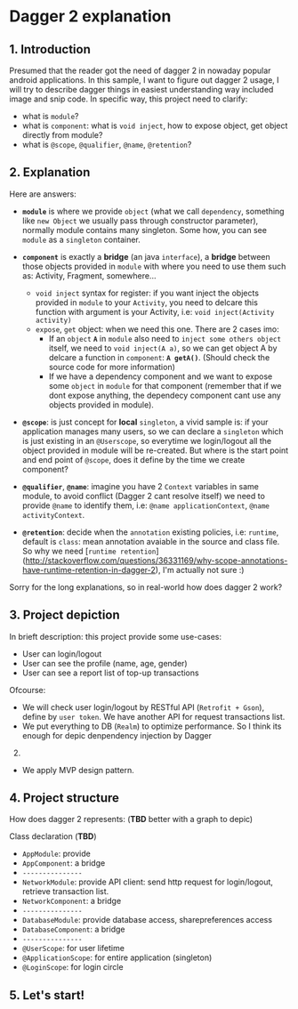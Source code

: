 # Dagger 2 explanation
## 1. Introduction
Presumed that the reader got the need of dagger 2 in nowaday popular android applications.
In this sample, I want to figure out dagger 2 usage, I will try to describe dagger things in easiest understanding way included image and snip code. In specific way, this project need to clarify:

- what is `module`?
- what is `component`: what is `void inject`, how to expose object, get object directly from module?
- what is `@scope`, `@qualifier`, `@name`, `@retention`?

## 2. Explanation
Here are answers:
- **`module`** is where we provide `object` (what we call `dependency`, something like `new Object` we usually pass through constructor parameter), normally module contains many singleton. Some how, you can see `module` as a `singleton` container.

- **`component`** is exactly a **bridge** (an java `interface`), a **bridge** between those objects provided in `module` with where you need to use them such as: Activity, Fragment, somewhere...
  + `void inject` syntax for register: if you want inject the objects provided in `module` to your `Activity`, you need to delcare this function with argument is your Activity, i.e: `void inject(Activity activity)`
  + `expose`, `get` object: when we need this one. There are 2 cases imo:
    + If an `object` **`A`** in `module` also need to `inject some others object` itself, we need to `void inject(A a)`, so we can get object A by delcare a function in `component`: **`A getA()`**. (Should check the source code for more information)
    + If we have a dependency component and we want to expose some `object` in `module` for that component (remember that if we dont expose anything, the dependecy component cant use any objects provided in module).
    
- **`@scope`**: is just concept for **local** `singleton`, a vivid sample is: if your application manages many users, so we can declare a `singleton` which is just existing in an `@Userscope`, so everytime we login/logout all the object provided in module will be re-created. But where is the start point and end point of `@scope`, does it define by the time we create component?
- **`@qualifier`**, **`@name`**: imagine you have 2 `Context` variables in same module, to avoid conflict (Dagger 2 cant resolve itself) we need to provide `@name` to identify them, i.e: `@name applicationContext`, `@name activityContext`.

- **`@retention`**: decide when the `annotation` existing policies, i.e: `runtime`, default is `class`: mean annotation avaiable in the source and class file. So why we need [`runtime retention`] (http://stackoverflow.com/questions/36331169/why-scope-annotations-have-runtime-retention-in-dagger-2), I'm actually not sure :)

Sorry for the long explanations, so in real-world how does dagger 2 work?

## 3. Project depiction
In brieft description: this project provide some use-cases:

- User can login/logout
- User can see the profile (name, age, gender)
- User can see a report list of top-up transactions

Ofcourse:
- We will check user login/logout by RESTful API (`Retrofit + Gson`), define by `user token`. We have another API for request transactions list. 
- We put everything to DB (`Realm`) to optimize performance. So I think its enough for depic denpendency injection by Dagger
2.
- We apply MVP design pattern.

## 4. Project structure
How does dagger 2 represents:  (**TBD** better with a graph to depic)

Class declaration (**TBD**)
- `AppModule`: provide 
- `AppComponent`: a bridge 
- `---------------`
- `NetworkModule`: provide API client: send http request for login/logout, retrieve transaction list.
- `NetworkComponent`: a bridge
- `---------------`
- `DatabaseModule`: provide database access, sharepreferences access
- `DatabaseComponent`: a bridge
- `---------------`
- `@UserScope`: for user lifetime
- `@ApplicationScope`: for entire application (singleton)
- `@LoginScope`: for login circle

## 5. Let's start!


